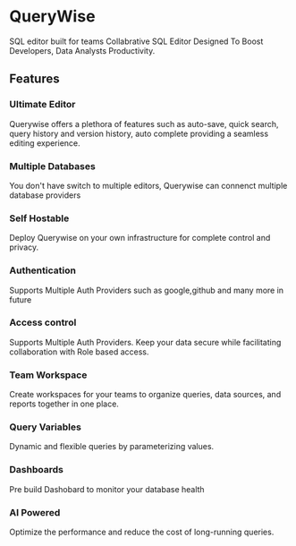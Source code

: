 # QueryWise

SQL editor built for teams
Collabrative SQL Editor Designed To Boost Developers, Data Analysts Productivity.


## Features 

### Ultimate Editor
Querywise offers a plethora of features such as auto-save, quick search, query history and version history, auto complete  providing a seamless editing experience.


### Multiple Databases
You don't have switch to multiple editors, Querywise can connenct multiple database providers


### Self Hostable
 Deploy Querywise on your own infrastructure for complete control and privacy.

### Authentication
 Supports Multiple Auth Providers such as google,github and many more in future 


### Access control
 Supports Multiple Auth Providers. Keep your data secure while facilitating collaboration with Role based access. 


### Team Workspace
 Create workspaces for your teams to organize queries, data sources, and reports together in one place.

### Query Variables
  Dynamic and flexible queries by parameterizing values.

### Dashboards
  Pre build Dashobard to monitor your database health


### AI Powered
 Optimize the performance and reduce the cost of long-running queries.  

